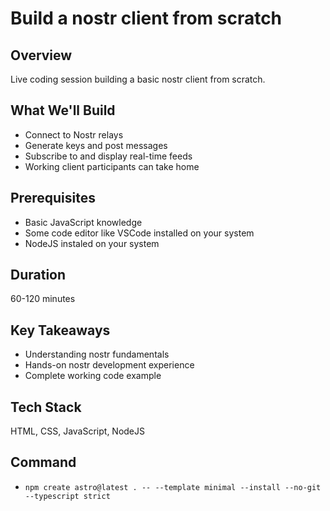 # Build a nostr client from scratch

## Overview
Live coding session building a basic nostr  client from scratch.

## What We'll Build
- Connect to Nostr relays
- Generate keys and post messages
- Subscribe to and display real-time feeds
- Working client participants can take home

## Prerequisites
- Basic JavaScript knowledge
- Some code editor like VSCode installed on your system
- NodeJS instaled on your system

## Duration
60-120 minutes

## Key Takeaways
- Understanding nostr fundamentals
- Hands-on nostr development experience
- Complete working code example

## Tech Stack
HTML, CSS, JavaScript, NodeJS

## Command

- `npm create astro@latest . -- --template minimal --install --no-git --typescript strict`
